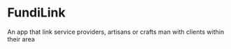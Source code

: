 # FundiLink
An app that link service providers, artisans or crafts man with clients within their area
